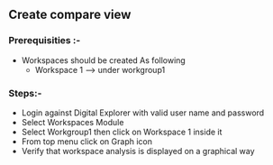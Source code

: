 ## Create compare view 

### Prerequisities :- 

- Workspaces should be created As following 
  * Workspace 1 --> under workgroup1
  
### Steps:- 
- Login against Digital Explorer with valid user name and password 
- Select Workspaces Module
- Select Workgroup1 then click on Workspace 1 inside it  
- From top menu click on Graph icon 
- Verify that workspace analysis is displayed on a graphical way 


